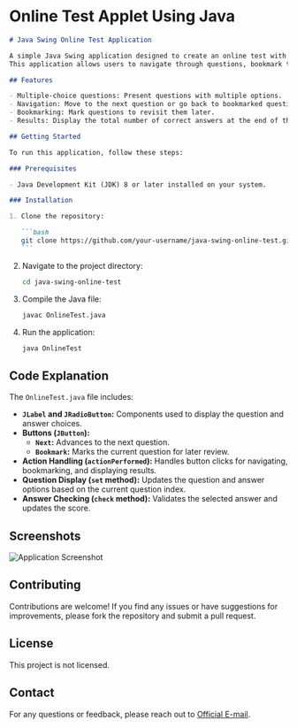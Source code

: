 # Online Test Applet Using Java

````markdown
# Java Swing Online Test Application

A simple Java Swing application designed to create an online test with multiple-choice questions.
This application allows users to navigate through questions, bookmark them for later, and view their results.

## Features

- Multiple-choice questions: Present questions with multiple options.
- Navigation: Move to the next question or go back to bookmarked questions.
- Bookmarking: Mark questions to revisit them later.
- Results: Display the total number of correct answers at the end of the test.

## Getting Started

To run this application, follow these steps:

### Prerequisites

- Java Development Kit (JDK) 8 or later installed on your system.

### Installation

1. Clone the repository:

   ```bash
   git clone https://github.com/your-username/java-swing-online-test.git
   ```
````

2. Navigate to the project directory:

   ```bash
   cd java-swing-online-test
   ```

3. Compile the Java file:

   ```bash
   javac OnlineTest.java
   ```

4. Run the application:

   ```bash
   java OnlineTest
   ```

## Code Explanation

The `OnlineTest.java` file includes:

- **`JLabel` and `JRadioButton`:** Components used to display the question and answer choices.
- **Buttons (`JButton`):**
  - **`Next`:** Advances to the next question.
  - **`Bookmark`:** Marks the current question for later review.
- **Action Handling (`actionPerformed`):** Handles button clicks for navigating, bookmarking, and displaying results.
- **Question Display (`set` method):** Updates the question and answer options based on the current question index.
- **Answer Checking (`check` method):** Validates the selected answer and updates the score.

## Screenshots

![Application Screenshot](screenshot.png) <!-- Replace with an actual screenshot of your application -->

## Contributing

Contributions are welcome! If you find any issues or have suggestions for improvements, please fork the repository and submit a pull request.

## License

This project is not licensed.

## Contact

For any questions or feedback, please reach out to [Official E-mail](localhostcmr@gmail.com).
